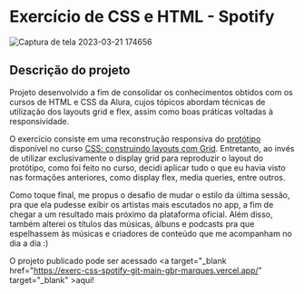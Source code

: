 # Exercício de CSS e HTML - Spotify

![Captura de tela 2023-03-21 174656](https://user-images.githubusercontent.com/65993692/226736950-57c908b7-5e1b-4e8f-9000-f9c6f1694746.png)

<h2>Descrição do projeto</h2>

Projeto desenvolvido a fim de consolidar os conhecimentos obtidos com os cursos de HTML e CSS da Alura, cujos tópicos abordam técnicas de utilização dos layouts grid e flex, assim como boas práticas voltadas à responsividade.

O exercício consiste em uma reconstrução responsiva do <a href="https://www.figma.com/file/Cs3tPE5ZrxD7PfaAsK2AMb/Projeto-Grid---Alura-Cast">protótipo</a> disponível no curso <a href="https://cursos.alura.com.br/course/css-construindo-layouts-grid">CSS: construindo layouts com Grid</a>. Entretanto, ao invés de utilizar exclusivamente o display grid para reproduzir o layout do protótipo, como foi feito no curso, decidi aplicar tudo o que eu havia visto nas formações anteriores, como display flex, media queries, entre outros.

Como toque final, me propus o desafio de mudar o estilo da última sessão, pra que ela pudesse exibir os artistas mais escutados no app, a fim de chegar a um resultado mais próximo da plataforma oficial. Além disso, também alterei os títulos das músicas, álbuns e podcasts pra que espelhassem às músicas e criadores de conteúdo que me acompanham no dia a dia :)

O projeto publicado pode ser acessado <a target="_blank href="https://exerc-css-spotify-git-main-gbr-marques.vercel.app/" target="_blank" >aqui</a>!
